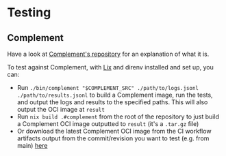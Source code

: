 # Testing

## Complement

Have a look at [Complement's repository][complement] for an explanation of what
it is.

To test against Complement, with [Lix][lix] and direnv installed and set up, you
can:

* Run `./bin/complement "$COMPLEMENT_SRC" ./path/to/logs.jsonl
./path/to/results.jsonl` to build a Complement image, run the tests, and output
the logs and results to the specified paths. This will also output the OCI image
at `result`
* Run `nix build .#complement` from the root of the repository to just build a
Complement OCI image outputted to `result` (it's a `.tar.gz` file)
* Or download the latest Complement OCI image from the CI workflow artifacts
output from the commit/revision you want to test (e.g. from main)
[here][ci-workflows]

[lix]: https://lix.systems/
[ci-workflows]: https://github.com/girlbossceo/conduwuit/actions/workflows/ci.yml?query=event%3Apush+is%3Asuccess+actor%3Agirlbossceo
[complement]: https://github.com/matrix-org/complement
